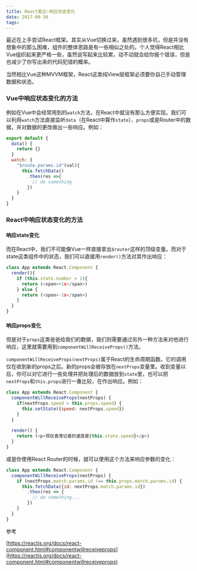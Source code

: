 ```yaml
---
title: React笔记:响应状态变化
date: 2017-09-30
tags:
---
```


最近在上手尝试React框架。其实从Vue切换过来，虽然遇到很多坑，但是并没有想象中的那么困难，组件的整体思路是有一些相似之处的。个人觉得React相比Vue组织起来更严格一些，虽然说写起来比较累，动不动就会给你报个错误，但是也减少了你写出来的代码犯错的概率。

当然相比Vue这种MVVM框架，React这类纯View层框架必须要你自己手动管理数据和状态。

### Vue中响应状态变化的方法

例如在Vue中会经常用到的`watch`方法，在React中就没有那么方便实现。我们可以利用`watch`方法直接监听`data`（在React中算作`state`）、`props`或是Router中的数据，并对数据的更改做出一些响应。例如：

```js
export default {
  data() {
    return {}
  }
  watch: {
    "$route.params.id"(val){
      this.fetchData()
        .then(res =>{
          // do something
        })
    }
  }
}
```

### React中响应状态变化的方法

#### 响应state变化

而在React中，我们不可能像Vue一样直接拿出`$router`这样的顶级变量。而对于state这类组件中的状态，我们可以直接用`render()`方法对其作出响应：

```js
class App extends React.Component {
  render(){
    if (this.state.number > 1){
      return (<span>+1s</span>)
    } else {
      return (<span>-1s</span>)
    }
  }
}
```

#### 响应props变化

但是对于`props`这类爸爸给我们的数据，我们则需要通过另外一种方法来对他进行响应，这里就需要用到`componentWillReceiveProps()`方法。

`componentWillReceiveProps(nextProps)`属于React的生命周期函数。它的调用仅在收到新的props之后。新的props会被存放在`nextProps`变量里。收到变量以后，你可以对它进行一些处理并把处理后的数据放到`state`里，也可以把`nextProps`和`this.props`进行一番比较，在作出响应。例如：

```js
class App extends React.Component {
  componentWillReceiveProps(nextProps) {
    if(nextProps.speed > this.props.speed) {
      this.setState({speed: nextProps.speed})
    }
  }
  
  render() {
    return (<p>现在香港记者的速度是{this.state.speed}</p>)
  }
}
```

或是你使用React Router的时候，就可以使用这个方法来响应参数的变化：

```js
class App extends React.Component {
  componentWillReceiveProps(nextProps) {
    if (nextProps.match.params.id !== this.props.match.params.id) {
      this.fetchData({id: nextProps.match.params.id})
        .then(res => {
          // do something...
        })
    }
  }
}
```

参考

[https://reactjs.org/docs/react-component.html#componentwillreceiveprops](https://reactjs.org/docs/react-component.html#componentwillreceiveprops)
